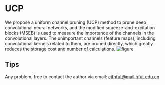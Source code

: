 # UCP
We propose a uniform channel pruning (UCP) method to prune deep convolutional neural networks, and the modified squeeze-and-excitation blocks (MSEB) is used to measure the importance of the channels in the convolutional layers. The unimportant channels (feature maps), including convolutional kernels related to them, are pruned directly, which greatly reduces the storage cost and number of calculations.
![figure](https://github.com/JingfeiChang/UCP-Uniform-Channel-Pruning/blob/master/figure.jpg)
## Tips
Any problem, free to contact the author via email: cjfhfut@mail.hfut.edu.cn
